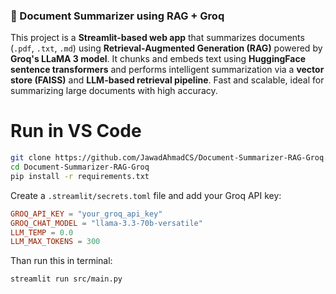 ### 📄 Document Summarizer using RAG + Groq

This project is a **Streamlit-based web app** that summarizes documents (`.pdf`, `.txt`, `.md`) using **Retrieval-Augmented Generation (RAG)** powered by **Groq's LLaMA 3 model**. It chunks and embeds text using **HuggingFace sentence transformers** and performs intelligent summarization via a **vector store (FAISS)** and **LLM-based retrieval pipeline**. Fast and scalable, ideal for summarizing large documents with high accuracy.

# Run in VS Code

```bash
git clone https://github.com/JawadAhmadCS/Document-Summarizer-RAG-Groq.git
cd Document-Summarizer-RAG-Groq
pip install -r requirements.txt
```

Create a `.streamlit/secrets.toml` file and add your Groq API key:

```toml
GROQ_API_KEY = "your_groq_api_key"
GROQ_CHAT_MODEL = "llama-3.3-70b-versatile"
LLM_TEMP = 0.0
LLM_MAX_TOKENS = 300
```

Than run this in terminal:

```
streamlit run src/main.py
```
